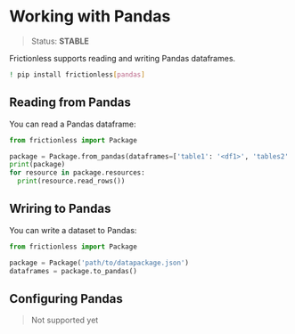# Working with Pandas

> Status: **STABLE**

Frictionless supports reading and writing Pandas dataframes.

```sh
! pip install frictionless[pandas]
```


## Reading from Pandas

You can read a Pandas dataframe:

```py
from frictionless import Package

package = Package.from_pandas(dataframes=['table1': '<df1>', 'tables2': '<df2>'])
print(package)
for resource in package.resources:
  print(resource.read_rows())
```


## Wriring to Pandas

You can write a dataset to Pandas:

```py
from frictionless import Package

package = Package('path/to/datapackage.json')
dataframes = package.to_pandas()
```


## Configuring Pandas

> Not supported yet